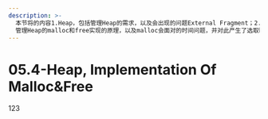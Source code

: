 ```yaml
---
description: >-
  本节将的内容1.Heap，包括管理Heap的需求，以及会出现的问题External Fragment；2.
  管理Heap的malloc和free实现的原理，以及malloc会面对的时间问题，并对此产生了选取block的策略。
---
```


# 05.4-Heap, Implementation Of Malloc\&Free

123
